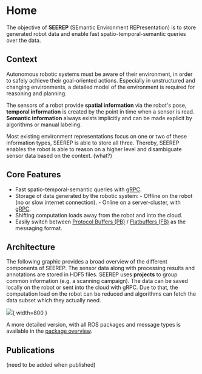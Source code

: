 # Home

The objective of **SEEREP** (SEmantic Environment REPresentation) is to store
generated robot data and enable fast spatio-temporal-semantic queries over the
data.

## Context

Autonomous robotic systems must be aware of their environment, in order to
safely achieve their goal-oriented actions. Especially in unstructured and
changing environments, a detailed model of the environment is required for
reasoning and planning.

The sensors of a robot provide **spatial information** via the robot's pose,
**temporal information** is created by the point in time when a sensor is read.
**Semantic information** always exists implicitly and can be made explicit by
algorithms or manual labeling.

Most existing environment representations focus on one or two of these
information types, SEEREP is able to store all three. Thereby, SEEREP enables
the robot is able to reason on a higher level and disambiguate sensor data based
on the context. (what?)

## Core Features

- Fast spatio-temporal-semantic queries with
  [gRPC](https://grpc.io/docs/what-is-grpc/introduction/).
- Storage of data generated by the robotic system:
       - Offline on the robot (no or slow internet connection).
       - Online on a server-cluster, with
        [gRPC](https://grpc.io/docs/what-is-grpc/introduction/).
- Shifting computation loads away from the robot and into the cloud.
- Easily switch between [Protocol Buffers
  (PB)](https://developers.google.com/protocol-buffers/docs/overview) /
  [Flatbuffers (FB)](https://google.github.io/flatbuffers/) as the messaging
  format.

## Architecture

The following graphic provides a broad overview of the different components of
SEEREP. The sensor data along with processing results and annotations are stored
in HDF5 files. SEEREP uses **projects** to group common information (e.g. a
scanning campaign). The data can be saved locally on the robot or sent into the
cloud with gRPC. Due to that, the computation load on the robot can be reduced
and algorithms can fetch the data subset which they actually need.

![](imgs/SEEREP-Overview.svg){ width=800 }

A more detailed version, with all ROS packages and message types is available in
the [package overview](packages.md#package-overview).

## Publications

(need to be added when published)

